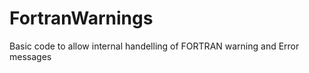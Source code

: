FortranWarnings
===============

Basic code to allow internal handelling of FORTRAN warning and Error messages